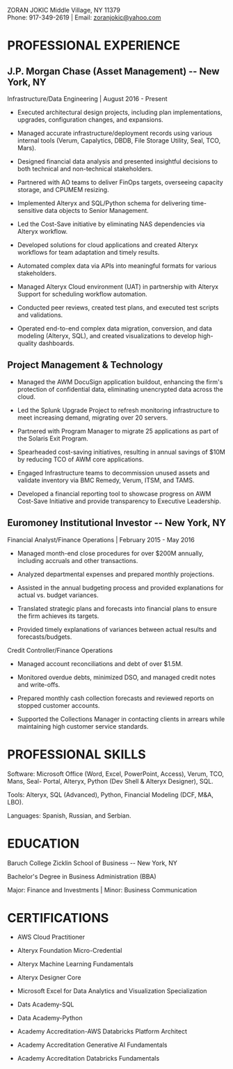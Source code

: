 ZORAN JOKIC
Middle Village, NY 11379\
Phone: 917-349-2619 \| Email: zoranjokic@yahoo.com

# PROFESSIONAL EXPERIENCE

## J.P. Morgan Chase (Asset Management) -- New York, NY

Infrastructure/Data Engineering \| August 2016 - Present

-   Executed architectural design projects, including plan
    implementations, upgrades, configuration changes, and expansions.

-   Managed accurate infrastructure/deployment records using various
    internal tools (Verum, Capalytics, DBDB, File Storage Utility, Seal,
    TCO, Mars).

-   Designed financial data analysis and presented insightful decisions
    to both technical and non-technical stakeholders.

-   Partnered with AO teams to deliver FinOps targets, overseeing
    capacity storage, and CPUMEM resizing.

-   Implemented Alteryx and SQL/Python schema for delivering
    time-sensitive data objects to Senior Management.

-   Led the Cost-Save initiative by eliminating NAS dependencies via
    Alteryx workflow.

-   Developed solutions for cloud applications and created Alteryx
    workflows for team adaptation and timely results.

-   Automated complex data via APIs into meaningful formats for various
    stakeholders.

-   Managed Alteryx Cloud environment (UAT) in partnership with Alteryx
    Support for scheduling workflow automation.

-   Conducted peer reviews, created test plans, and executed test
    scripts and validations.

-   Operated end-to-end complex data migration, conversion, and data
    modeling (Alteryx, SQL), and created visualizations to develop
    high-quality dashboards.

## Project Management & Technology

-   Managed the AWM DocuSign application buildout, enhancing the firm\'s
    protection of confidential data, eliminating unencrypted data across
    the cloud.

-   Led the Splunk Upgrade Project to refresh monitoring infrastructure
    to meet increasing demand, migrating over 20 servers.

-   Partnered with Program Manager to migrate 25 applications as part of
    the Solaris Exit Program.

-   Spearheaded cost-saving initiatives, resulting in annual savings of
    \$10M by reducing TCO of AWM core applications.

-   Engaged Infrastructure teams to decommission unused assets and
    validate inventory via BMC Remedy, Verum, ITSM, and TAMS.

-   Developed a financial reporting tool to showcase progress on AWM
    Cost-Save Initiative and provide transparency to Executive
    Leadership.

## Euromoney Institutional Investor -- New York, NY

Financial Analyst/Finance Operations \| February 2015 - May 2016

-   Managed month-end close procedures for over \$200M annually,
    including accruals and other transactions.

-   Analyzed departmental expenses and prepared monthly projections.

-   Assisted in the annual budgeting process and provided explanations
    for actual vs. budget variances.

-   Translated strategic plans and forecasts into financial plans to
    ensure the firm achieves its targets.

-   Provided timely explanations of variances between actual results and
    forecasts/budgets.

Credit Controller/Finance Operations

-   Managed account reconciliations and debt of over \$1.5M.

-   Monitored overdue debts, minimized DSO, and managed credit notes and
    write-offs.

-   Prepared monthly cash collection forecasts and reviewed reports on
    stopped customer accounts.

-   Supported the Collections Manager in contacting clients in arrears
    while maintaining high customer service standards.

# PROFESSIONAL SKILLS

Software: Microsoft Office (Word, Excel, PowerPoint, Access), Verum,
TCO, Mans, Seal- Portal, Alteryx, Python (Dev Shell & Alteryx Designer),
SQL.

Tools: Alteryx, SQL (Advanced), Python, Financial Modeling (DCF, M&A,
LBO).

Languages: Spanish, Russian, and Serbian.

# EDUCATION

Baruch College Zicklin School of Business -- New York, NY

Bachelor's Degree in Business Administration (BBA)

Major: Finance and Investments \| Minor: Business Communication

# CERTIFICATIONS

-   AWS Cloud Practitioner

-   Alteryx Foundation Micro-Credential

-   Alteryx Machine Learning Fundamentals

-   Alteryx Designer Core

-   Microsoft Excel for Data Analytics and Visualization Specialization

-   Dats Academy-SQL

-   Data Academy-Python

-   Academy Accreditation-AWS Databricks Platform Architect

-   Academy Accreditation Generative AI Fundamentals

-   Academy Accreditation Databricks Fundamentals
